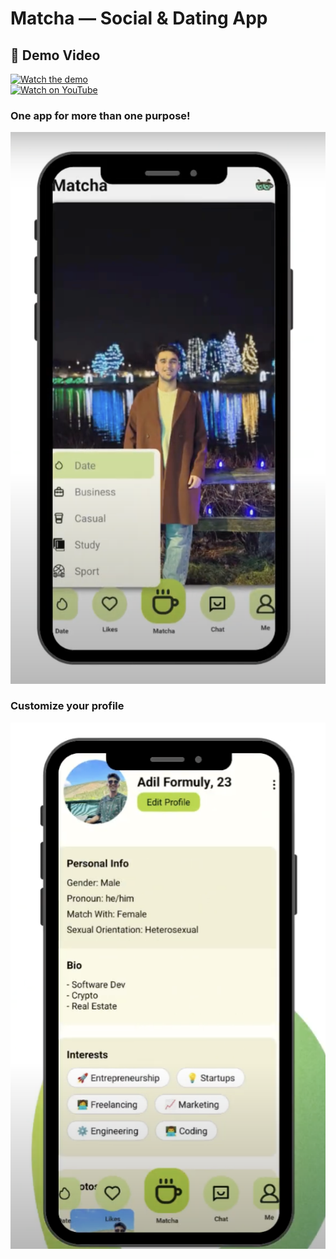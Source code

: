 




# Matcha — Social & Dating App

## 🎥 Demo Video
[![Watch the demo](https://img.youtube.com/vi/0zr1E7mesLk/hqdefault.jpg)](https://www.youtube.com/watch?v=0zr1E7mesLk)  
[![Watch on YouTube](https://img.shields.io/badge/Watch–YouTube-red?style=flat&logo=youtube&logoColor=white)](https://www.youtube.com/watch?v=0zr1E7mesLk)

### One app for more than one purpose!
![Home Screen](docs/images/home.png)

### Customize your profile
![Next Screen](docs/images/next.png)
